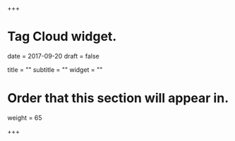 +++
# Tag Cloud widget.

date = 2017-09-20
draft = false

title = ""
subtitle = ""
widget = ""

# Order that this section will appear in.
weight = 65

+++
